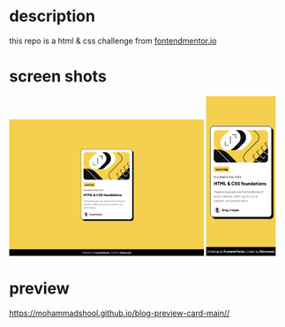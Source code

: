# description
this repo is a html & css challenge from [fontendmentor.io](http://frontendmentor.io/)

# screen shots
<span>
<img src="./screenshots/desktop.png" width="70%" />
</span>
  <span>
<img src="./screenshots/mobile.png" width="25%" />
</span>

# preview
<a href="https://mohammadshool.github.io/blog-preview-card-main/" target="_blank">https://mohammadshool.github.io/blog-preview-card-main//</a>
